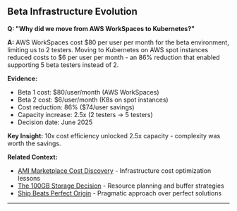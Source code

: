 ## Beta Infrastructure Evolution

**Q: "Why did we move from AWS WorkSpaces to Kubernetes?"**

**A:** AWS WorkSpaces cost $80 per user per month for the beta environment, limiting us to 2 testers. Moving to Kubernetes on AWS spot instances reduced costs to $6 per user per month - an 86% reduction that enabled supporting 5 beta testers instead of 2.

**Evidence:**
- Beta 1 cost: $80/user/month (AWS WorkSpaces)
- Beta 2 cost: $6/user/month (K8s on spot instances)
- Cost reduction: 86% ($74/user savings)
- Capacity increase: 2.5x (2 testers → 5 testers)
- Decision date: June 2025

**Key Insight:** 10x cost efficiency unlocked 2.5x capacity - complexity was worth the savings.

**Related Context:**
- [AMI Marketplace Cost Discovery](ami-marketplace-cost-discovery.md) - Infrastructure cost optimization lessons  
- [The 100GB Storage Decision](storage-100gb-decision.md) - Resource planning and buffer strategies
- [Ship Beats Perfect Origin](../cultural/ship-beats-perfect.md) - Pragmatic approach over perfect solutions

---